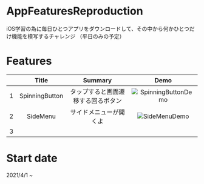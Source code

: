 # AppFeaturesReproduction
iOS学習の為に毎日ひとつアプリをダウンロードして、その中から何かひとつだけ機能を模写するチャレンジ
（平日のみの予定）

# Features
|  | Title | Summary | Demo |
|:---|:---:|:---:| :---: |
|1 |SpinningButton |タップすると画面遷移する回るボタン|![SpinningButtonDemo](https://user-images.githubusercontent.com/67716751/113243317-c1b98f00-92ed-11eb-93e4-1fc96a4e0d81.GIF) |
|2 | SideMenu |サイドメニューが開くよ|![SideMenuDemo](https://user-images.githubusercontent.com/67716751/113375046-88def000-93a9-11eb-80dc-46d9724f0f68.GIF)|
|3 |||

# Start date
2021/4/1 ~
